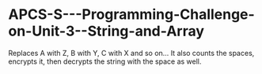 # APCS-S---Programming-Challenge-on-Unit-3--String-and-Array
Replaces A with Z, B with Y, C with X and so on… It also counts the spaces, encrypts it, then decrypts the string with the space as well.
